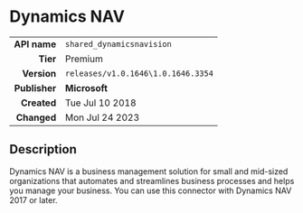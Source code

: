 # Dynamics NAV
| | |
|-:|-|
|**API name**|`shared_dynamicsnavision`|
|**Tier**|Premium|
|**Version**|`releases/v1.0.1646\1.0.1646.3354`|
|**Publisher**|**Microsoft**|
|**Created**|Tue Jul 10 2018|
|**Changed**|Mon Jul 24 2023|

## Description
Dynamics NAV is a business management solution for small and mid-sized organizations that automates and streamlines business processes and helps you manage your business. You can use this connector with Dynamics NAV 2017 or later.
